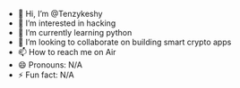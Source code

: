 - 👋 Hi, I’m @Tenzykeshy
- 👀 I’m interested in hacking 
- 🌱 I’m currently learning python
- 💞️ I’m looking to collaborate on building smart crypto apps
- 📫 How to reach me on Air
- 😄 Pronouns: N/A
- ⚡ Fun fact: N/A

<!---
Tenzykeshy/Tenzykeshy is a ✨ special ✨ repository because its `README.md` (this file) appears on your GitHub profile.
You can click the Preview link to take a look at your changes.
--->
